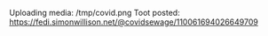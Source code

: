 Uploading media: /tmp/covid.png
Toot posted: https://fedi.simonwillison.net/@covidsewage/110061694026649709
